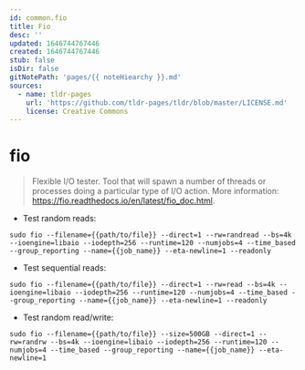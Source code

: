 ```yaml
---
id: common.fio
title: Fio
desc: ''
updated: 1646744767446
created: 1646744767446
stub: false
isDir: false
gitNotePath: 'pages/{{ noteHiearchy }}.md'
sources:
  - name: tldr-pages
    url: 'https://github.com/tldr-pages/tldr/blob/master/LICENSE.md'
    license: Creative Commons
---
```

# fio

> Flexible I/O tester.
> Tool that will spawn a number of threads or processes doing a particular type of I/O action.
> More information: <https://fio.readthedocs.io/en/latest/fio_doc.html>.

- Test random reads:

`sudo fio --filename={{path/to/file}} --direct=1 --rw=randread --bs=4k --ioengine=libaio --iodepth=256 --runtime=120 --numjobs=4 --time_based --group_reporting --name={{job_name}} --eta-newline=1 --readonly`

- Test sequential reads:

`sudo fio --filename={{path/to/file}} --direct=1 --rw=read --bs=4k --ioengine=libaio --iodepth=256 --runtime=120 --numjobs=4 --time_based --group_reporting --name={{job_name}} --eta-newline=1 --readonly`

- Test random read/write:

`sudo fio --filename={{path/to/file}} --size=500GB --direct=1 --rw=randrw --bs=4k --ioengine=libaio --iodepth=256 --runtime=120 --numjobs=4 --time_based --group_reporting --name={{job_name}} --eta-newline=1`

